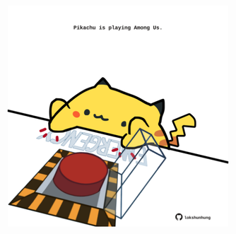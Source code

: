 <!-- built at 17/08/2023, 17:00:49 UTC -->
<p align="center">
  <img width="500" height="500" src="./ReadmeImage.svg">
</p>
